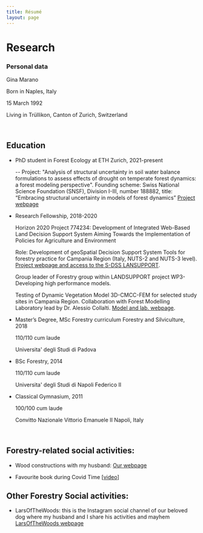 ```yaml
---
title: Résumé
layout: page
---
```


# Research


### Personal data

  Gina Marano
  
  Born in Naples, Italy
  
  15 March 1992
  
  Living in Trüllikon, Canton of Zurich, Switzerland
  
  
&nbsp;

## Education

- PhD student in Forest Ecology at ETH Zurich, 2021-present

  -- Project: "Analysis of structural uncertainty in soil water balance formulations to     assess effects of drought on temperate forest dynamics: a forest modeling       perspective".
    Founding scheme: Swiss National Science Foundation (SNSF), Division I-III, number       188882, title: “Embracing structural uncertainty in models of forest dynamics”
   [Project webpage](https://fe.ethz.ch/en/research/stand-and-landscape-dynamics/stand-dynamics-and-succession-modelling/FORMULATE-DROUGHT.html)


- Research Fellowship, 2018-2020

  Horizon 2020 Project 774234: Development of Integrated Web-Based Land Decision Support System Aiming Towards the Implementation of Policies for Agriculture and Environment
  
  Role: Development of geoSpatial Decision Support System Tools for forestry practice for Campania Region (Italy, NUTS-2 and NUTS-3 level). [Project webpage and access to the S-DSS LANSUPPORT](https://www.landsupport.eu/). 
  
  Group leader of Forestry group within LANDSUPPORT project WP3-Developing high performance models.
  
  Testing of Dynamic Vegetation Model 3D-CMCC-FEM for selected study sites in Campania Region. Collaboration with Forest Modelling Laboratory lead by Dr. Alessio Collalti. [Model and lab. webpage](https://www.forest-modelling-lab.com/the-3d-cmcc-model). 

- Master’s Degree, MSc Forestry curriculum Forestry and Silviculture, 2018

  110/110 cum laude 
  
  Universita' degli Studi di Padova

- BSc Forestry, 2014 

  110/110 cum laude 

  Universita' degli Studi di Napoli Federico II
  
  
- Classical Gymnasium, 2011 

  100/100 cum laude 

  Convitto Nazionale Vittorio Emanuele II Napoli, Italy
  

&nbsp;


## Forestry-related social activities:

- Wood constructions with my husband: [Our webpage](https://elvetiholz.com/)

- Favourite book during Covid Time [[video](https://www.youtube.com/watch?v=JOHOTW8SvaI)]


## Other Forestry Social activities:

- LarsOfTheWoods: this is the Instagram social channel of our beloved dog where my husband and I share his activities and mayhem [LarsOfTheWoods webpage](https://www.instagram.com/larsofthewoods/)


&nbsp;


